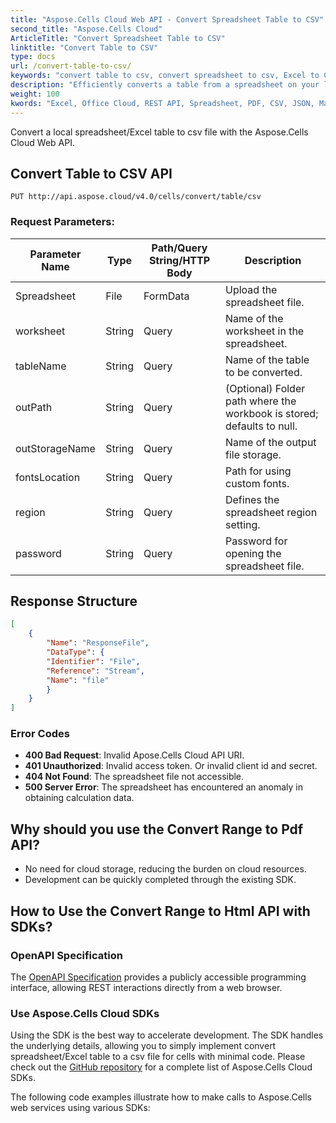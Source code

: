 ```yaml
---
title: "Aspose.Cells Cloud Web API - Convert Spreadsheet Table to CSV"
second_title: "Aspose.Cells Cloud"
ArticleTitle: "Convert Spreadsheet Table to CSV"
linktitle: "Convert Table to CSV"
type: docs
url: /convert-table-to-csv/
keywords: "convert table to csv, convert spreadsheet to csv, Excel to CSV conversion, CSV file generation, cloud-based file conversion"
description: "Efficiently converts a table from a spreadsheet on your local drive to a CSV file using our API."
weight: 100
kwords: "Excel, Office Cloud, REST API, Spreadsheet, PDF, CSV, JSON, Markdown, Match all blank cells in an Excel worksheet, Table to CSV, Local to Cloud Conversion"
---
```


Convert a local spreadsheet/Excel table to csv file with the Aspose.Cells Cloud Web API.

## **Convert Table to CSV API**

```http
PUT http://api.aspose.cloud/v4.0/cells/convert/table/csv
```

### **Request Parameters:**

| Parameter Name   | Type  | Path/Query String/HTTP Body | Description                                     |
|-------------------|-------|------------------------------|-------------------------------------------------|
| Spreadsheet       | File  | FormData                     | Upload the spreadsheet file.                    |
| worksheet         | String| Query                        | Name of the worksheet in the spreadsheet.       |
| tableName         | String| Query                        | Name of the table to be converted.              |
| outPath           | String| Query                        | (Optional) Folder path where the workbook is stored; defaults to null. |
| outStorageName    | String| Query                        | Name of the output file storage.                |
| fontsLocation     | String| Query                        | Path for using custom fonts.                     |
| region            | String| Query                        | Defines the spreadsheet region setting.         |
| password          | String| Query                        | Password for opening the spreadsheet file.      |

## **Response Structure**

```json
[
    {
        "Name": "ResponseFile",
        "DataType": {
        "Identifier": "File",
        "Reference": "Stream",
        "Name": "file"
        }
    }
]
```

### Error Codes

- **400 Bad Request**: Invalid Apose.Cells Cloud API URI.
- **401 Unauthorized**: Invalid access token. Or invalid client id and secret.
- **404 Not Found**: The spreadsheet file not accessible.
- **500 Server Error**: The spreadsheet has encountered an anomaly in obtaining calculation data.

## Why should you use the Convert Range to Pdf API?

- No need for cloud storage, reducing the burden on cloud resources.
- Development can be quickly completed through the existing SDK.

## How to Use the Convert Range to Html API with SDKs?

### OpenAPI Specification

The [OpenAPI Specification](https://reference.aspose.cloud/cells/#/ConversionController/ConvertTableToCsv) provides a publicly accessible programming interface, allowing REST interactions directly from a web browser.

### Use Aspose.Cells Cloud SDKs

Using the SDK is the best way to accelerate development. The SDK handles the underlying details, allowing you to simply implement convert spreadsheet/Excel table to a csv file for cells with minimal code.
Please check out the [GitHub repository](https://github.com/aspose-cells-cloud) for a complete list of Aspose.Cells Cloud SDKs.

The following code examples illustrate how to make calls to Aspose.Cells web services using various SDKs:
